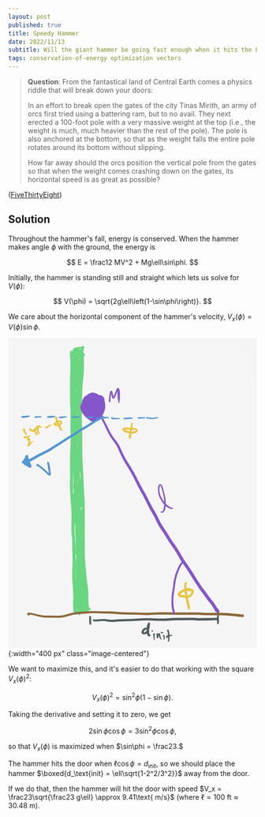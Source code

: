 ```yaml
---
layout: post
published: true
title: Speedy Hammer
date: 2022/11/13
subtitle: Will the giant hammer be going fast enough when it hits the big elf door?
tags: conservation-of-energy optimization vectors
---
```


>**Question**: From the fantastical land of Central Earth comes a physics riddle that will break down your doors:
>
>In an effort to break open the gates of the city Tinas Mirith, an army of orcs first tried using a battering ram, but to no avail. They next erected a $100$-foot pole with a very massive weight at the top (i.e., the weight is much, much heavier than the rest of the pole). The pole is also anchored at the bottom, so that as the weight falls the entire pole rotates around its bottom without slipping.
>
>How far away should the orcs position the vertical pole from the gates so that when the weight comes crashing down on the gates, its horizontal speed is as great as possible?

<!--more-->

([FiveThirtyEight](https://fivethirtyeight.com/features/can-you-knock-down-the-gates/))

## Solution

Throughout the hammer's fall, energy is conserved. When the hammer makes angle $\phi$ with the ground, the energy is

$$ E = \frac12 MV^2 + Mg\ell\sin\phi. $$

Initially, the hammer is standing still and straight which lets us solve for $V(\phi):$

$$ V(\phi) = \sqrt{2g\ell\left(1-\sin\phi\right)}. $$

We care about the horizontal component of the hammer's velocity, $V_x(\phi) = V(\phi)\sin\phi.$ 

![](/img/2022-11-13-fast-hammer.png){:width="400 px" class="image-centered"}

We want to maximize this, and it's easier to do that working with the square $V_x(\phi)^2:$

$$ V_x(\phi)^2 = \sin^2\phi\left(1-\sin\phi\right). $$

Taking the derivative and setting it to zero, we get 

$$ 2\sin\phi\cos\phi = 3\sin^2\phi\cos\phi, $$

so that $V_x(\phi)$ is maximized when $\sin\phi = \frac23.$

The hammer hits the door when $\ell\cos\phi = d_\text{init},$ so we should place the hammer $\boxed{d_\text{init} = \ell\sqrt{1-2^2/3^2}}$ away from the door. 

If we do that, then the hammer will hit the door with speed $V_x = \frac23\sqrt{\frac23 g\ell} \approx 9.41\text{ m/s}$ (where $\ell=100\text{ ft}\approx 30.48\text{ m}$).

<br>
